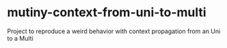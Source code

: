 # mutiny-context-from-uni-to-multi
Project to reproduce a weird behavior with context propagation from an Uni to a Multi
